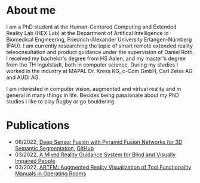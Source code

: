 # About me

I am a PhD student at the Human-Centered Computing and Extended Reality Lab (HEX Lab) at the Department of Artifical Intelligence in Biomedical Engineering, Friedrich-Alexander University Erlangen-Nürnberg (FAU). I am currently researching the topic of smart remote extended reality teleocnsultation and product guidance under the supervision of Daniel Roth. I received my bachelor's degree from HS Aalen, and my master's degree from the TH Ingolstadt, both in computer science. During my studies I worked in the industry at MAPAL Dr. Kress KG, c-Com GmbH, Carl Zeiss AG and AUDI AG.

I am interested in computer vision, augmented and virtual reality and in general in many things in life. Besides being passionate about my PhD studies i like to play Rugby or go bouldering.

# Publications

- 06/2022, [Deep Sensor Fusion with Pyramid Fusion Networks for 3D Semantic Segmentation](https://ieeexplore.ieee.org/stamp/stamp.jsp?arnumber=9827113), [GitHub](https://hannahhaensen.github.io/pyfu/)
- 03/2022, [A Mixed Reality Guidance System for Blind and Visually Impaired People](https://ieeexplore.ieee.org/abstract/document/9757681)
- 03/2022, [ARTFM: Augmented Reality Visualization of Tool Functionality Manuals in Operating Rooms](https://ieeexplore.ieee.org/abstract/document/9757491)

